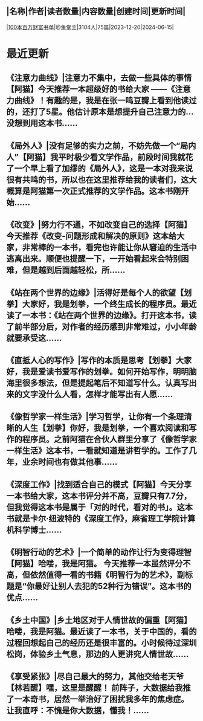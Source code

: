 |名称|作者|读者数量|内容数量|创建时间|更新时间|
---
|[100本百万财富书单](https://xiaobot.net/p/juexingguihua?refer=0b133df9-27dc-423b-8101-639049001c13)|@鱼堂主|3104人|75篇|2023-12-20|2024-06-15|

# 最近更新
## 《注意力曲线》|注意力不集中，去做一些具体的事情【阿猫】今天推荐一本超级好的书给大家 ——《注意力曲线》！有趣的是，我是在张一鸣豆瓣上看到他读过的，还打了5星。他估计原本是想提升自己注意力的… 没想到用这本书......
## 《局外人》|没有足够的实力之前，不妨先做一个“局内人”【阿猫】我平时极少看文学作品，前段时间我就花了一个早上看了加缪的《局外人》，这是一本对我来说很有共鸣的书，所以也在这里推荐给我的读者们，这大概算是阿猫第一次正式推荐的文学作品。这本书刚开始......
## 《改变》|努力行不通，不如改变自己的选择【阿猫】今天推荐《改变-问题形成和解决的原则》这本给大家，非常棒的一本书，看完也许能让你从窘迫的生活中逃离出来。顺便也提醒一下，一开始看起来会特别困难，但是越到后面越轻松，所......
## 《站在两个世界的边缘》|活得好是每个人的欲望【划拳】大家好，我是划拳，一个终生成长的程序员。最近读了一本书：《站在两个世界的边缘》。打开这本书，读了前半部分后，对作者的经历感到非常难过，小小年龄就要承受这......
## 《直抵人心的写作》|写作的本质是思考【划拳】大家好，我是爱读书爱写作的划拳。如何开始写作，明明脑海里很多想法，但是提起笔后不知道写什么。认真写出来的文字没什么人看，怎样才能写出有人愿......
## 《像哲学家一样生活》|学习哲学，让你有一个条理清晰的人生【划拳】你好，我是划拳，一个喜欢阅读和写作的程序员。之前阿猫在合伙人群里分享了《像哲学家一样生活》这本书，一看就知道是讲哲学的。工作了几年，业余时间也有做其他事......
## 《深度工作》|找到适合自己的模式【阿猫】今天分享一本书给大家，这本书评分并不高，豆瓣只有7.7分，但我觉得这本书是属于「对的时代，看对的书」。这本书就是卡尔·纽波特的《深度工作》，麻省理工学院计算机科学博士......
## 《明智行动的艺术》|一个简单的动作让行为变得理智【阿猫】哈喽，我是阿猫。 今天推荐一本虽然评分不高，但依然值得一看的书籍《明智行为的艺术》，副标题是“你最好让别人去犯的52种行为错误”。这本书的优点......
## 《乡土中国》|乡土地区对于人情世故的偏重【阿猫】哈喽，我是阿猫。最近读了一本书，关于中国的，看的过程回想起自己的经历还是很丰富的。小时候待过深圳松岗，体验乡土气息，那边的人更讲究人情世故......
## 《享受紧张》|尽自己最大的努力，其他交给老天爷【林若醒】嘿，这里是醒醒！ 前阵子，大数据给我推了一本奇书，居然一举治好了困扰我多年的焦虑症。 让我直呼：不愧是你大数据，懂我！......

